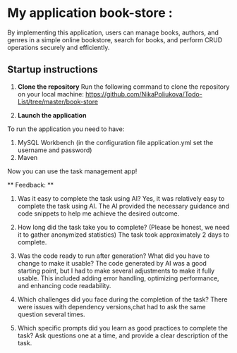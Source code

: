 # My application book-store :

By implementing this application, users can manage books, authors, and genres in a simple online bookstore, 
search for books, and perform CRUD operations securely and efficiently.



## Startup instructions

1. **Clone the repository**
   Run the following command to clone the repository on your local machine:
   https://github.com/NikaPoliukova/Todo-List/tree/master/book-store

2. **Launch the application**

To run the application you need to have:

1. MySQL Workbench
   (in the configuration file application.yml set the username and password)
2. Maven

Now you can use the task management app!

** Feedback: **

1. Was it easy to complete the task using AI?
   Yes, it was relatively easy to complete the task using AI. The AI provided the necessary guidance and code snippets
   to help me achieve the desired outcome.

2. How long did the task take you to complete? (Please be honest, we need it to gather anonymized statistics)
   The task took approximately 2 days to complete.

3. Was the code ready to run after generation? What did you have to change to make it usable?
   The code generated by AI was a good starting point, but I had to make several adjustments to make it fully usable.
   This
   included adding error handling, optimizing performance, and enhancing code readability.

4. Which challenges did you face during the completion of the task?
   There were issues with dependency versions,chat had to ask the same question several times.

5. Which specific prompts did you learn as good practices to complete the task?
   Ask questions one at a time, and provide a clear description of the task.


